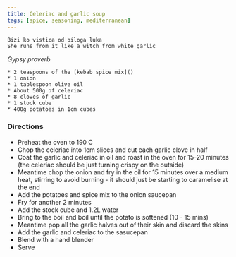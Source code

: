 ```yaml
---
title: Celeriac and garlic soup
tags: [spice, seasoning, mediterranean]
---
```


    Bizi ko vistica od biloga luka 
    She runs from it like a witch from white garlic	

*Gypsy proverb* 


    * 2 teaspoons of the [kebab spice mix]()
    * 1 onion
    * 1 tablespoon olive oil
    * About 500g of celeriac
    * 8 cloves of garlic
    * 1 stock cube
    * 400g potatoes in 1cm cubes

### Directions

* Preheat the oven to 190 C
* Chop the celeriac into 1cm slices and cut each garlic clove in half
* Coat the garlic and celeriac in oil and roast in the oven for 15-20 minutes (the celeriac should be just turning crispy on the outside)
* Meantime chop the onion and fry in the oil for 15 minutes over a medium heat, stirring to avoid burning - it should just be starting to caramelise at the end
* Add the potatoes and spice mix to the onion saucepan
* Fry for another 2 minutes
* Add  the stock cube and 1.2L water
* Bring to the boil and boil until the potato is softened (10 - 15 mins)
* Meantime pop all the garlic halves out of their skin and discard the skins
* Add the garlic and celeriac to the sasucepan
* Blend with a hand blender
* Serve
